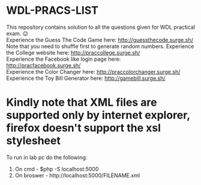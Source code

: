 # WDL-PRACS-LIST
This repository contains solution to all the questions given for WDL practical exam. 😉<br />
Experience the Guess The Code Game here: http://guessthecode.surge.sh/ <br />
Note that you need to shuffle first to generate random numbers.
Experience the College website here: http://praccollege.surge.sh/ <br />
Experience the Facebook like login page here: http://pracfacebook.surge.sh/ <br />
Experience the Color Changer here: http://praccolorchanger.surge.sh/ <br />
Experience the Toy Bill Generator here: http://gamebill.surge.sh/ <br />
# Kindly note that XML files are supported only by internet explorer, firefox doesn't support the xsl stylesheet <br />
To run in lab pc do the following:
1. On cmd - $php -S localhost:5000
2. On broswer - http://localhost:5000/FILENAME.xml
